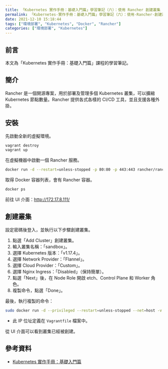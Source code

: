 ```yaml
---
title: 「Kubernetes 實作手冊：基礎入門篇」學習筆記（六）：使用 Rancher 創建叢集
permalink: 「Kubernetes-實作手冊：基礎入門篇」學習筆記（六）：使用-Rancher-創建叢集
date: 2021-12-10 15:18:44
tags: ["環境部署", "Kubernetes", "Docker", "Rancher"]
categories: ["環境部署", "Kubernetes"]
---
```


## 前言

本文為「Kubernetes 實作手冊：基礎入門篇」課程的學習筆記。

## 簡介

Rancher 是一個開源專案，用於部署及管理多個 Kubernetes 叢集，可以擴縮 Kubernetes 節點數量。Rancher 提供各式各樣的 CI/CD 工具，並且支援各種外掛。

## 安裝

先啟動全新的虛擬環境。

```BASH
vagrant destroy
vagrant up
```

在虛擬機器中啟動一個 Rancher 服務。

```BASH
docker run -d --restart=unless-stopped -p 80:80 -p 443:443 rancher/rancher:v2.3.5
```

取得 Docker 容器列表，會有 Rancher 容器。

```BASH
docker ps
```

前往 UI 介面：<http://172.17.8.111/>

## 創建叢集

設定密碼後登入，並執行以下步驟創建叢集。

1. 點選「Add Cluster」創建叢集。
2. 輸入叢集名稱：「sandbox」。
3. 選擇 Kubernetes 版本：「v1.17.4」。
4. 選擇 Network Provider：「Flannel」。
5. 選擇 Cloud Provider：「Custom」。
6. 選擇 Nginx Ingress：「Disabled」（保持簡單）。
7. 點選「Next」後，在 Node Role 開啟 etch、Control Plane 和 Worker 角色。
8. 複製命令，點選「Done」。

最後，執行複製的命令：

```BASH
sudo docker run -d --privileged --restart=unless-stopped --net=host -v /etc/kubernetes:/etc/kubernetes -v /var/run:/var/run rancher/rancher-agent:v2.3.5 --server https://172.17.8.111 --token w64695bzdlc455zd2dzg9dtggkq7ghfsfbdsj4jrtzjnl6gg78xtr2 --ca-checksum 5b91fdf12485553473d7496d6c00afd812cc1a1c964754ec460a8488cfb2f55b --etcd --controlplane --worker
```

- 此 IP 位址定義在 `Vagrantfile` 檔案中。

從 UI 介面可以看到叢集已經被創建。

## 參考資料

- [Kubernetes 實作手冊：基礎入門篇](https://hiskio.com/courses/349/about)
